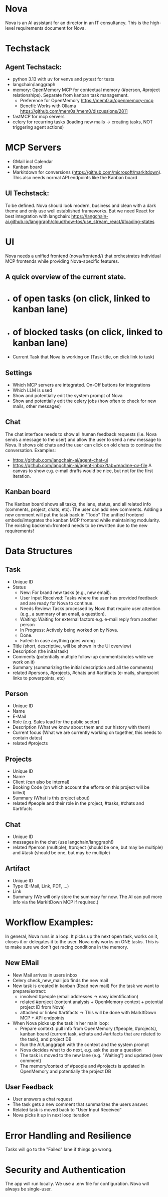 # Nova

Nova is an AI assistant for an director in an IT consultancy. 
This is the high-level requirements document for Nova.

# Techstack
## Agent Techstack:
- python 3.13 with uv for venvs and pytest for tests
- langchain/langgraph 
- memory: OpenMemory MCP for contextual memory (#person, #project relationships). Separate from kanban task management.
    - Preference for OpenMemory https://mem0.ai/openmemory-mcp 
    - Benefit: Works with Ollama https://github.com/mem0ai/mem0/discussions/2811
- fastMCP for mcp servers
- celery for recurring tasks (loading new mails → creating tasks, NOT triggering agent actions)


# MCP Servers
- GMail incl Calendar
- Kanban board
- Markitdown for conversions (https://github.com/microsoft/markitdown). This also needs normal API endpoints like the Kanban board

## UI Techstack:
To be defined. Nova should look modern, business and clean with a dark theme and only use well established frameworks.
But we need React for best integration with langchain: https://langchain-ai.github.io/langgraph/cloud/how-tos/use_stream_react/#loading-states

# UI
Nova needs a unified frontend (nova/frontend/) that orchestrates individual MCP frontends while providing Nova-specific features.

## A quick overview of the current state. 
- # of open tasks (on click, linked to kanban lane)
- # of blocked tasks (on click, linked to kanban lane)
- Current Task that Nova is working on (Task title, on click link to task)

## Settings
- Which MCP servers are integrated. On-Off buttons for integrations
- Which LLM is used
- Show and potentially edit the system prompt of Nova
- Show and potentially edit the celery jobs (how often to check for new mails, other messages)

## Chat
The chat interface needs to show all human feedback requests (i.e. Nova sends a message to the user) and allow the user to send a new message to Nova.
It shows old chats and the user can click on old chats to continue the conversation.
Examples: 
- https://github.com/langchain-ai/agent-chat-ui
- https://github.com/langchain-ai/agent-inbox?tab=readme-ov-file 
A canvas to show e.g. e-mail drafts would be nice, but not for the first iteration.

## Kanban board
The Kanban board shows all tasks, the lane, status, and all related info (comments, project, chats, etc). The user can add new comments. Adding a new comment will put the task back in "Todo"
The unified frontend embeds/integrates the kanban MCP frontend while maintaining modularity.
The existing backend+frontend needs to be rewritten due to the new requirements!


# Data Structures

## Task
- Unique ID
- Status 
    - New: For brand new tasks (e.g., new email).
    - User Input Received: Tasks where the user has provided feedback and are ready for Nova to continue.
    - Needs Review: Tasks processed by Nova that require user attention (e.g., a summary of an email, a question).
    - Waiting: Waiting for external factors e.g. e-mail reply from another person
    - In Progress: Actively being worked on by Nova.
    - Done.
    - Failed: In case anything goes wrong
- Title (short, descriptive, will be shown in the UI overview)
- Description (the inital task)
- Comments (potentially multiple follow-up comments/notes while we work on it)
- Summary (summarizing the initial description and all the comments)
- related #persons, #projects, #chats and #artifacts (e-mails, sharepoint links to powerpoints, etc)


## Person
- Unique ID
- Name
- E-Mail
- Role (e.g. Sales lead for the public sector)
- Description (What we know about them and our history with them)
- Current focus (What we are currently working on together, this needs to contain dates)
- related #projects

## Projects
- Unique ID
- Name
- Client (can also be internal)
- Booking Code (on which account the efforts on this project will be billed)
- Summary (What is this project about)
- related #people and their role in the project, #tasks, #chats and #artifacts

## Chat
- Unique ID
- messages in the chat (use langchain/langgraph!)
- related #person (multiple), #project (should be one, but may be multiple) and #task (should be one, but may be multiple)

## Artifact
- Unique ID
- Type (E-Mail, Link, PDF, ...)
- Link
- Summary (We will only store the summary for now. The AI can pull more info via the MarkItDown MCP if required.)



# Workflow Examples:

In general, Nova runs in a loop. It picks up the next open task, works on it, closes it or delegates it to the user.
Nova only works on ONE tasks. This is to make sure we don't get racing conditions in the memory.

## New EMail
- New Mail arrives in users inbox
- Celery check_new_mail job finds the new mail
- New task is created in kanban (Read new mail)
    For the task we want to prepare/extract:
    - involved #people (email addresses → easy identification)
    - related #project (content analysis + OpenMemory context + potential project ID from Nova)
    - attached or linked #artifacts -> This will be done with MarkItDown MCP + API endpoints
- When Nova picks up the task in her main loop:
    - Prepare context: pull info from OpenMemory (#people, #projects), kanban board (current task, #chats and #artifacts that are related to the task), and project DB
    - Run the AI/Langgraph with the context and the system prompt
    - Nova decides what to do next, e.g. ask the user a question
    - The task is moved to the new lane (e.g. "Waiting") and updated (new comment)
    - The memory/context of #people and #projects is updated in OpenMemory and potentially the project DB

## User Feedback
- User answers a chat request 
- The task gets a new comment that summarizes the users answer.
- Related task is moved back to "User Input Received"
- Nova picks it up in next loop iteration


# Error Handling and Resilience
Tasks will go to the "Failed" lane if things go wrong.

# Security and Authentication
The app will run locally. We use a .env file for configuration. Nova will always be single-user.
